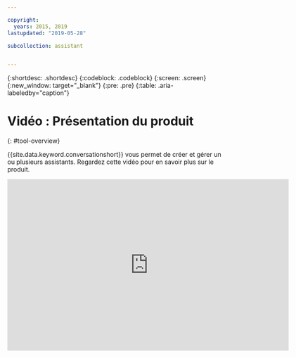 ```yaml
---

copyright:
  years: 2015, 2019
lastupdated: "2019-05-28"

subcollection: assistant


---
```


{:shortdesc: .shortdesc}
{:codeblock: .codeblock}
{:screen: .screen}
{:new_window: target="_blank"}
{:pre: .pre}
{:table: .aria-labeledby="caption"}

# Vidéo : Présentation du produit
{: #tool-overview}

{{site.data.keyword.conversationshort}} vous permet de créer et gérer un ou plusieurs assistants. Regardez cette vidéo pour en savoir plus sur le produit.

<p>
  <div class="embed-responsive embed-responsive-16by9">
    <iframe class="embed-responsive-item" id="youtubeplayer" title="Présentation du produit Watson Assistant" type="text/html" width="640" height="390" src="https://www.youtube.com/embed/h-u-5f8fZtc?rel=0" frameborder="0" webkitallowfullscreen mozallowfullscreen allowfullscreen> </iframe>
  </div>
</p>
